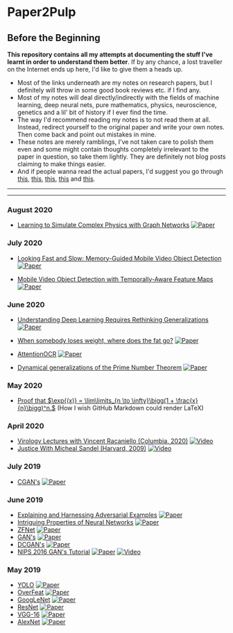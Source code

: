 # Paper2Pulp

## Before the Beginning

**This repository contains all my attempts at documenting the stuff I've learnt in order to understand them better**. If by any chance, a lost traveller on the Internet ends up here, I'd like to give them a heads up.

* Most of the links underneath are my notes on research papers, but I definitely will throw in some good book reviews etc. if I find any.
* Most of my notes will deal directly/indirectly with the fields of machine learning, deep neural nets, pure mathematics, physics, neuroscience, genetics and a lil' bit of history if I ever find the time.
* The way I'd recommend reading my notes is to not read them at all. Instead, redirect yourself to the original paper and write your own notes. Then come back and point out mistakes in mine.
* These notes are merely ramblings, I've not taken care to polish them even and some might contain thoughts completely irrelevant to the paper in question, so take them lightly. They are definitely not blog posts claiming to make things easier.
* And if people wanna read the actual papers, I'd suggest you go through [this](http://organizationsandmarkets.com/2010/08/31/how-to-read-an-academic-article/), [this](https://www.cc.gatech.edu/~akmassey/posts/2012-02-15-advice-on-reading-academic-papers.html), [this](http://violentmetaphors.com/2013/08/25/how-to-read-and-understand-a-scientific-paper-2/), [this](http://michaelrbernste.in/2014/10/21/should-i-read-papers.html) and [this](https://www.youtube.com/watch?v=8eRx5Wo3xYA).

--------------------------

--------------------------

### August 2020

* [Learning to Simulate Complex Physics with Graph Networks](https://github.com/kyscg/Paper2Pulp/blob/master/notes/phySim.md) [![Paper](http://img.shields.io/badge/arXiv-2002.09405-B3181B.svg)](https://arxiv.org/abs/2002.09405)

### July 2020

* [Looking Fast and Slow: Memory-Guided Mobile Video Object Detection](https://github.com/kyscg/Paper2Pulp/blob/master/notes/FastSlow.md) [![Paper](http://img.shields.io/badge/arXiv-1903.10172-B3181B.svg)](https://arxiv.org/abs/1903.10172)

* [Mobile Video Object Detection with Temporally-Aware Feature Maps](https://github.com/kyscg/Paper2Pulp/blob/master/notes/mVOD.md) [![Paper](http://img.shields.io/badge/arXiv-1711.06368-B3181B.svg)](https://arxiv.org/abs/1711.06368)

### June 2020

* [Understanding Deep Learning Requires Rethinking Generalizations](https://github.com/kyscg/Paper2Pulp/blob/master/notes/rethinkGeneralizations.md) [![Paper](http://img.shields.io/badge/arXiv-1611.03530-B3181B.svg)](https://arxiv.org/abs/1611.03530)

* [When somebody loses weight, where does the fat go?](https://github.com/kyscg/Paper2Pulp/blob/master/notes/weightLoss.md) [![Paper](http://img.shields.io/badge/BMJ-2014;349:g7257-2A6EBB.svg)](https://www.bmj.com/content/349/bmj.g7257)

* [AttentionOCR](https://github.com/kyscg/Paper2Pulp/blob/master/notes/attentionOCR.md) [![Paper](http://img.shields.io/badge/arXiv-1704.03549-B3181B.svg)](https://arxiv.org/abs/1704.03549)

* [Dynamical generalizations of the Prime Number Theorem](https://github.com/kyscg/Paper2Pulp/blob/master/notes/PrimeNumberTheorem.pdf) [![Paper](http://img.shields.io/badge/arXiv-2002.03498-B3181B.svg)](https://arxiv.org/abs/2002.03498)

### May 2020

* [Proof that $\exp{(x)} = \lim\limits_{n \to \infty}\bigg(1 + \frac{x}{n}\bigg)^n.$](https://github.com/kyscg/Paper2Pulp/blob/master/notes/expProof.pdf) (How I wish GitHub Markdown could render LaTeX)

### April 2020

* [Virology Lectures with Vincent Racaniello (Columbia, 2020)](https://github.com/kyscg/Paper2Pulp/blob/master/notes/Virology%20with%20Vincent%20Racaniello.md) [![Video](http://img.shields.io/badge/Playlist-YouTube-ff0000.svg)](https://www.youtube.com/playlist?list=PLGhmZX2NKiNldpyRUBBEzNoWL0Cso1jip)
* [Justice With Micheal Sandel (Harvard, 2009)](https://github.com/kyscg/Paper2Pulp/blob/master/notes/Justice%20with%20Micheal%20Sandel.md) [![Video](http://img.shields.io/badge/Playlist-YouTube-ff0000.svg)](https://www.youtube.com/playlist?list=PL30C13C91CFFEFEA6)

### July 2019

* [CGAN's](https://github.com/kyscg/Paper2Pulp/blob/master/notes/CGANs.md) [![Paper](http://img.shields.io/badge/arXiv-1411.1784-B3181B.svg)](https://arxiv.org/abs/1411.1784)
  
### June 2019

* [Explaining and Harnessing Adversarial Examples](https://github.com/kyscg/Paper2Pulp/blob/master/notes/Explaining%20and%20Harnessing%20Adversarial%20Examples.md) [![Paper](http://img.shields.io/badge/arXiv-1412.6572-B3181B.svg)](https://arxiv.org/abs/1412.6572)
* [Intriguing Properties of Neural Networks](https://github.com/kyscg/Paper2Pulp/blob/master/notes/Intriguing%20Properties%20of%20Neural%20Networks.md) [![Paper](http://img.shields.io/badge/arXiv-1312.6199-B3181B.svg)](https://arxiv.org/abs/1312.6199)
* [ZFNet](https://github.com/kyscg/Paper2Pulp/blob/master/notes/ZFNet.md) [![Paper](http://img.shields.io/badge/arXiv-1311.2901-B3181B.svg)](https://arxiv.org/abs/1311.2901)
* [GAN's](https://github.com/kyscg/Paper2Pulp/blob/master/notes/Generative%20Adversarial%20Networks.md) [![Paper](http://img.shields.io/badge/arXiv-1406.2661-B3181B.svg)](https://arxiv.org/abs/1406.2661)
* [DCGAN's](https://github.com/kyscg/Paper2Pulp/blob/master/notes/DCGANs.md) [![Paper](http://img.shields.io/badge/arXiv-1511.06434-B3181B.svg)](https://arxiv.org/abs/1511.06434)
* [NIPS 2016 GAN's Tutorial](https://github.com/kyscg/Paper2Pulp/blob/master/notes/NIPS%202016%20GANs%20Tutorial.md) [![Paper](http://img.shields.io/badge/arXiv-1701.00160-B3181B.svg)](https://arxiv.org/abs/1701.00160) [![Video](http://img.shields.io/badge/Video-YouTube-ff0000.svg)](https://www.youtube.com/watch?v=HGYYEUSm-0Q)

### May 2019

* [YOLO](https://github.com/kyscg/Paper2Pulp/blob/master/notes/YOLO.md) [![Paper](http://img.shields.io/badge/arXiv-1506.02640-B3181B.svg)](https://arxiv.org/abs/1506.02640)
* [OverFeat](https://github.com/kyscg/Paper2Pulp/blob/master/notes/OverFeat.md) [![Paper](http://img.shields.io/badge/arXiv-1312.6229-B3181B.svg)](https://arxiv.org/abs/1312.6229)
* [GoogLeNet](https://github.com/kyscg/Paper2Pulp/blob/master/notes/GoogLeNet.md) [![Paper](http://img.shields.io/badge/arXiv-1409.4842-B3181B.svg)](https://arxiv.org/abs/1409.4842)
* [ResNet](https://github.com/kyscg/Paper2Pulp/blob/master/notes/ResNet.md) [![Paper](http://img.shields.io/badge/arXiv-1512.03385-B3181B.svg)](https://arxiv.org/abs/1512.03385)
* [VGG-16](https://github.com/kyscg/Paper2Pulp/blob/master/notes/VGG16.md) [![Paper](http://img.shields.io/badge/arXiv-1409.1556-B3181B.svg)](https://arxiv.org/abs/1409.1556)
* [AlexNet](https://github.com/kyscg/Paper2Pulp/blob/master/notes/AlexNet.md) [![Paper](http://img.shields.io/badge/NeurIPS-4824-357EBD.svg)](https://papers.nips.cc/paper/4824-imagenet-classification-with-deep-convolutional-neural-networks)
